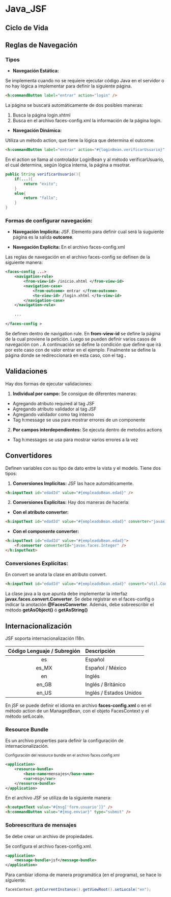 # Java_JSF

## Ciclo de Vida

## Reglas de Navegación

### Tipos

- **Navegación Estática:** 

Se implementa cuando no se requiere ejecutar código Java en el servidor o no hay lógica a implementar para definir la siguiente página.

``` html
<h:commandButton label="entrar" action="login" />
```
La página se buscará automáticamente de dos posibles maneras:

1. Busca la página login.xhtml
2. Busca en el archivo faces-config.xml la información de la página login.

- **Navegación Dinámica:** 

Utiliza un método action, que tiene la lógica que determina el outcome.

``` html
<h:commandButton label="entrar" action="#{loginBean.verificarUsuario}" />
```

En el action se llama al controlador LoginBean y al método verificarUsuario, el cual determina, según lógica interna, la página a msotrar.

``` java
public String verificarUsuario(){
    if(...){
        return "exito";
    }
    else{
        return "fallo";
    }
}
```

### Formas de configurar navegación:

- **Navegación Implícita:** JSF. Elemento para definir cual será la suguiente página es la salida **outcome**.


- **Navegación Explícita:** En el archivo faces-config.xml

Las reglas de navegación en el archivo faces-config se definen de la siguiente manera:

``` xml
<faces-config ...>
    <navigation-rule>
        <from-view-id> /inicio.xhtml </from-view-id>
        <navigation-case> 
            <from-outcome> entrar </from-outcome>
            <to-view-id> /login.xhtml </to-view-id>
        </navigation-case>
    </navigation-rule>

    ...
    
</faces-config >
```

Se definen dentro de navigation rule. En **from-view-id** se define la página de la cual proviene la petición. Luego se pueden definir varios casos de navegación con **<navigation-case>.** A continuación se define la condición que define que irá por este caso con **<from-outcome>** de valor entrar en el ejemplo. Finalmente se define la página donde se redireccionará en esta caso, con el tag **<to-view-id>.**

## Validaciones

Hay dos formas de ejecutar validaciones:

1. **Individual por campo:** Se consigue de diferentes maneras:
- Agregando atributo required al tag JSF
- Agregando atributo validador al tag JSF
- Agregando validador como tag interno
- Tag h:message se usa para mostrar errores de un componente
2. **Por campos interdependientes:** Se ejecuta dentro de metodos actions
- Tag h:messages se usa para mostrar varios errores a la vez

## Convertidores

Definen variables con su tipo de dato entre la vista y el modelo. Tiene dos tipos:

1. **Conversiones Implícitas:** JSF las hace automáticamente.

``` html
<h:inputText id="edadId" value="#{empleadoBean.edad}" />
```

2. **Conversiones Explícitas:** Hay dos maneras de hacerla:

- **Con el atributo converter:** 
``` html
<h:inputText id="edadId" value="#{empleadoBean.edad}" converter="javax.faces.Integer" />
```

- **Con el componente converter:** 
``` html
<h:inputText id="edadId" value="#{empleadoBean.edad}">
    <f:converter converterId="javax.faces.Integer" />
</h:inputText>
```

### Conversiones Explícitas:
En convert se anota la clase en atributo convert.

``` html
<h:inputText id="edadId" value="#{empleadoBean.edad}" convert="util.ConvertidorFecha" />
```

La clase java a la que apunta debe implementar la interfaz **javax.faces.convert.Converter**. Se debe registrar en el faces-config o indicar la anotación **@FacesConverter**. Además, debe sobreescribir el método **getAsObject()** ó **getAsString()**

## Internacionalización

JSF soporta internacionalización I18n.

| Código Lenguaje / Subregión | Descripción |
|:---------------------------:|:------------|
|es | Español|
|es_MX | Español / México|
|en | Inglés|
|en_GB | Inglés / Británico|
|en_US | Inglés / Estados Unidos|

En jSF se puede definir el idioma en archivo **faces-config.xml** o en el método action de un ManagedBean, con el objeto FacesContext y el método setLocale.

### Resource Bundle 
Es un archivo properties para definir la configuración de internacionalización.

<sub>Configuración del resource bundle en el archivo faces.config.xml</sub>
``` xml
<application>
    <resource-bundle>
        <base-name>mensajes</base-name>
        <var>msg</var>
    </resource-bundle>
</application>
```

En el archivo JSF se utiliza de la siguiente manera:

```html
<h:outputText value="#{msg['form.usuario']}" />
<h:commandButton value="#{msg.enviar}" type="submit" />
```

### Sobreescritura de mensajes
Se debe crear un archivo de propiedades.

Se configura el archivo faces-config.xml.
``` xml
<application>
    <message-bundle>jsf</message-bundle>
</application>
```

Para cambiar idioma de manera programática (en el programa), se hace lo siguiente:

``` java
facesContext.getCurrentInstance().getViewRoot().setLocale("en");
```
